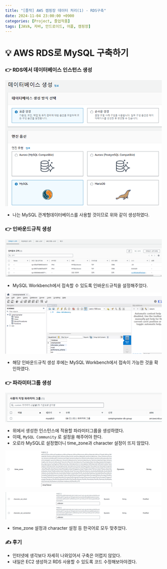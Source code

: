 ```yaml
---
title: "[졸작] AWS 캠핑장 데이터 처리(1) - RDS구축"
date: 2024-11-04 23:00:00 +0900
categories: [Project, 졸업작품]
tags: [JAVA, 자바, 안드로이드, 어플, 캠핑장]
---
```


# 💡 AWS RDS로 MySQL 구축하기

### 👉 RDS에서 데이터베이스 인스턴스 생성

![alt text](/images/졸작/rds생성.png)

- 나는 MySQL 관계형데이터베이스를 사용할 것이므로 위와 같이 생성하였다.

### 👉 인바운드규칙 생성

![alt text](/images/졸작/인바운드규칙.png)

- MySQL Workbench에서 접속할 수 있도록 인바운드규칙을 설정해주었다.

![alt text](/images/졸작/워크벤치.png)

- 해당 인바운드규칙 생성 후에는 MySQL Workbench에서 접속이 가능한 것을 확인하였다.

### 👉 파라미터그룹 생성

![alt text](/images/졸작/파라미터그룹.png)

- 위에서 생성한 인스턴스에 적용할 파라미터그룹을 생성하였다.
- 이때, `MySQL Community` 로 설정을 해주어야 한다.
- 오로라 MySQL로 설정했더니 time_zone과 character 설정이
  뜨지 않았다.

![alt text](/images/졸작/time_zone.png)

![alt text](/images/졸작/character.png)

- time_zone 설정과 character 설정 등 한국어로 모두 맞추었다.

### ✍️ 후기

- 인터넷에 생각보다 자세히 나와있어서 구축은 어렵지 않았다.
- 내일은 EC2 생성하고 RDS 사용할 수 있도록 코드 수정해보아야겠다.
